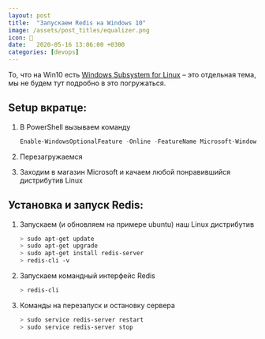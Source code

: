 ```yaml
---
layout: post
title:  "Запускаем Redis на Windows 10"
image: /assets/post_titles/equalizer.png
icon: 🍑
date:   2020-05-16 13:06:00 +0300
categories: [devops]
---
```


То, что на Win10 есть [Windows Subsystem for Linux][1] – это отдельная тема, мы не будем тут подробно в это погружаться.

## Setup вкратце:

1. В PowerShell вызываем команду

    ```powershell
    Enable-WindowsOptionalFeature -Online -FeatureName Microsoft-Windows-Subsystem-Linux
    ```

2. Перезагружаемся
3. Заходим в магазин Microsoft и качаем любой понравившийся дистрибутив Linux

## Установка и запуск Redis:

1. Запускаем (и обновляем на примере ubuntu) наш Linux дистрибутив

    ```bash
    > sudo apt-get update
    > sudo apt-get upgrade
    > sudo apt-get install redis-server
    > redis-cli -v
    ```

2. Запускаем командный интерфейс Redis

    ```bash
    > redis-cli
    ```

3. Команды на перезапуск и остановку сервера

    ```bash
    > sudo service redis-server restart
    > sudo service redis-server stop
    ```

[1]: https://docs.microsoft.com/en-us/windows/wsl/install-win10
